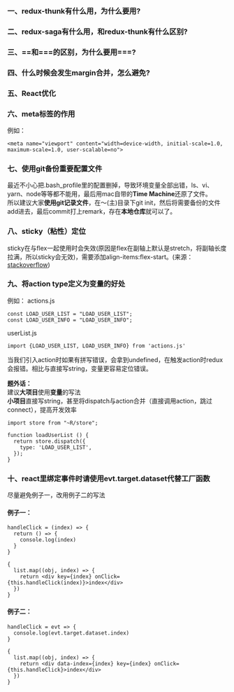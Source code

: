 ### 一、redux-thunk有什么用，为什么要用?

### 二、redux-saga有什么用，和redux-thunk有什么区别?

### 三、==和===的区别，为什么要用===?

### 四、什么时候会发生margin合并，怎么避免?

### 五、React优化

### 六、meta标签的作用
例如：  

    <meta name="viewport" content="width=device-width, initial-scale=1.0, maximum-scale=1.0, user-scalable=no">

### 七、使用git备份重要配置文件
最近不小心把.bash_profile里的配置删掉，导致环境变量全部出错，ls、vi、yarn、node等等都不能用，最后用mac自带的**Time Machine**还原了文件。   
所以建议大家**使用git记录文件**，在～(主)目录下git init，然后将需要备份的文件add进去，最后commit打上remark，存在**本地仓库**就可以了。

### 八、sticky（粘性）定位
sticky在与flex一起使用时会失效(原因是flex在副轴上默认是stretch，将副轴长度拉满，所以sticky会无效)，需要添加align-items:flex-start。(来源：<a href="https://stackoverflow.com/questions/44446671/my-position-sticky-element-isnt-sticky-when-using-flexbox">stackoverflow</a>)

### 九、将action type定义为变量的好处
例如：
actions.js

    const LOAD_USER_LIST = "LOAD_USER_LIST";
    const LOAD_USER_INFO = "LOAD_USER_INFO";

userList.js

    import {LOAD_USER_LIST, LOAD_USER_INFO} from 'actions.js'

当我们引入action时如果有拼写错误，会拿到undefined，在触发action时redux会报错。相比与直接写string，变量更容易定位错误。

**题外话：**  
建议**大项目**使用**变量**的写法  
**小项目**直接写string，甚至将dispatch与action合并（直接调用action，跳过connect），提高开发效率

    import store from "~R/store";

    function loadUserList () {
      return store.dispatch({
        type: 'LOAD_USER_LIST',
      });
    }

### 十、react里绑定事件时请使用evt.target.dataset代替工厂函数
尽量避免例子一，改用例子二的写法
#### 例子一：  

    handleClick = (index) => {
      return () => {
        console.log(index)
      }
    }

    {
      list.map((obj, index) => {
        return <div key={index} onClick={this.handleClick(index)}>index</div>
      })
    }

#### 例子二：

    handleClick = evt => {
      console.log(evt.target.dataset.index)
    }

    {
      list.map((obj, index) => {
        return <div data-index={index} key={index} onClick={this.handleClick}>index</div>
      })
    }
